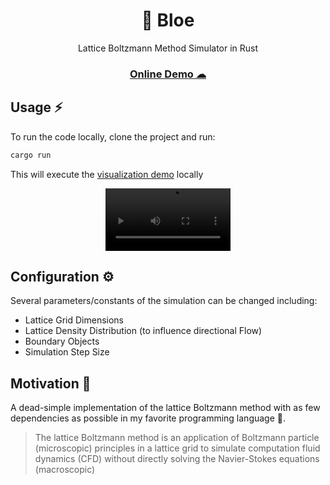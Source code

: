 <p align="center">
	<h1 align="center">💨 Bloe</h1>
</p>
<p align="center">Lattice Boltzmann Method Simulator in Rust</p>

<h3 align="center">
	<a href="https://ndbaker1.github.io/bloe/">
		Online Demo ☁
	</a>
</h2>

## Usage ⚡

To run the code locally, clone the project and run:

```bash
cargo run
```

This will execute the [visualization demo](./src/bin/macroquad-demo.rs) locally

<div align="center">
  <video src="https://github.com/ndbaker1/bloe/assets/48701178/e9636a67-6b60-433f-9b41-ecb069ddcf1a" width="200px" />
</div>


## Configuration ⚙

Several parameters/constants of the simulation can be changed including:
 
* Lattice Grid Dimensions
* Lattice Density Distribution (to influence directional Flow)
* Boundary Objects
* Simulation Step Size

## Motivation 🤔

A dead-simple implementation of the lattice Boltzmann method with as few dependencies as possible in my favorite programming language 🦀.

> The lattice Boltzmann method is an application of Boltzmann particle (microscopic) principles in a lattice grid to simulate computation fluid dynamics (CFD) without directly solving the Navier-Stokes equations (macroscopic)
